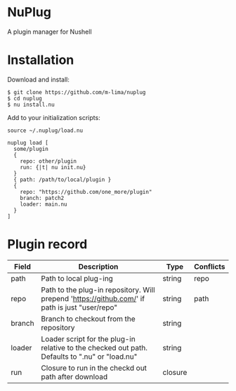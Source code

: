 # NuPlug
A plugin manager for Nushell

# Installation
Download and install:
```
$ git clone https://github.com/m-lima/nuplug
$ cd nuplug
$ nu install.nu
```

Add to your initialization scripts:
```
source ~/.nuplug/load.nu

nuplug load [
  some/plugin
  {
    repo: other/plugin
    run: {|t| nu init.nu}
  }
  { path: /path/to/local/plugin }
  {
    repo: "https://github.com/one_more/plugin"
    branch: patch2
    loader: main.nu
  }
]
```

# Plugin record
| Field  | Description                                                                                          | Type    | Conflicts |
|--------|------------------------------------------------------------------------------------------------------|---------|-----------|
| path   | Path to local plug-ing                                                                               | string  | repo      |
| repo   | Path to the plug-in repository. Will prepend 'https://github.com/' if path is just "user/repo"       | string  | path      |
| branch | Branch to checkout from the repository                                                               | string  |           |
| loader | Loader script for the plug-in relative to the checked out path. Defaults to "<name>.nu" or "load.nu" | string  |           |
| run    | Closure to run in the checkd out path after download                                                 | closure |           |

